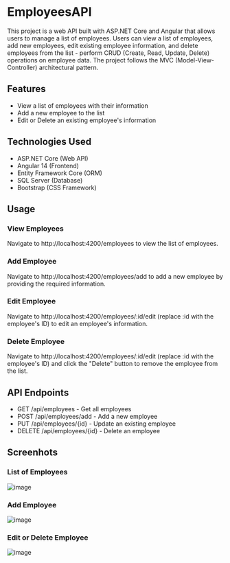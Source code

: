 # EmployeesAPI
This project is a web API built with ASP.NET Core and Angular that allows users to manage a list of employees. Users can view a list of employees, add new employees, edit existing employee information, and delete employees from the list - perform CRUD (Create, Read, Update, Delete) operations on employee data. The project follows the MVC (Model-View-Controller) architectural pattern.

## Features

- View a list of employees with their information
- Add a new employee to the list
- Edit or Delete an existing employee's information


## Technologies Used

- ASP.NET Core (Web API)
- Angular 14 (Frontend)
- Entity Framework Core (ORM)
- SQL Server (Database)
- Bootstrap (CSS Framework)


## Usage
### View Employees

Navigate to http://localhost:4200/employees to view the list of employees.

### Add Employee

Navigate to http://localhost:4200/employees/add to add a new employee by providing the required information.

### Edit Employee

Navigate to http://localhost:4200/employees/:id/edit (replace :id with the employee's ID) to edit an employee's information.

### Delete Employee

Navigate to http://localhost:4200/employees/:id/edit (replace :id with the employee's ID) and click the "Delete" button to remove the employee from the list.

## API Endpoints

- GET /api/employees - Get all employees
- POST /api/employees/add - Add a new employee
- PUT /api/employees/{id} - Update an existing employee
- DELETE /api/employees/{id} - Delete an employee

## Screenhots

### List of Employees
![image](https://github.com/venkataprabhav/EmployeesAPI/assets/123014399/efc1fe55-8ea6-4925-8352-e658f40c3353)

### Add Employee
![image](https://github.com/venkataprabhav/EmployeesAPI/assets/123014399/82f1e5db-517b-40c7-8f8e-9d37f962769d)

### Edit or Delete Employee
![image](https://github.com/venkataprabhav/EmployeesAPI/assets/123014399/3e144439-7601-422d-96c4-213e62a73aee)




